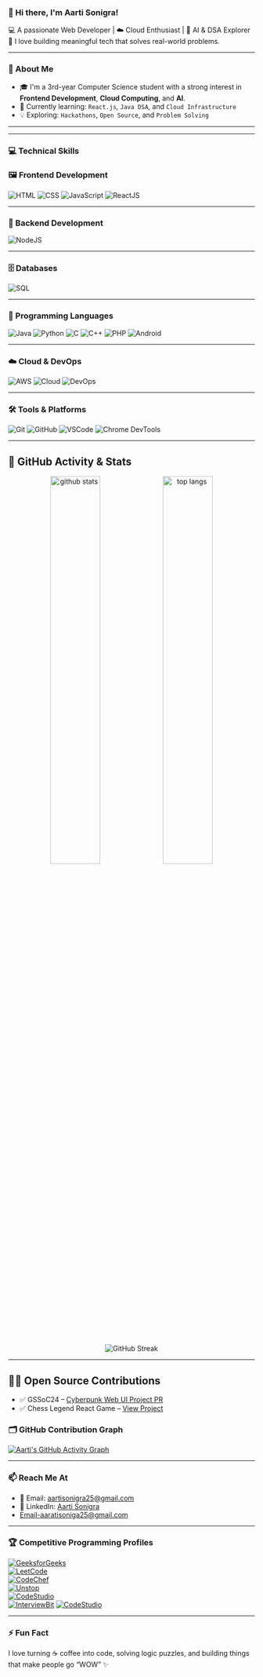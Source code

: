 ### 👋 Hi there, I'm Aarti Sonigra!

💻 A passionate Web Developer | ☁️ Cloud Enthusiast | 🧠 AI & DSA Explorer  
🌟 I love building meaningful tech that solves real-world problems.

---

### 🚀 About Me
- 🎓 I'm a 3rd-year Computer Science student with a strong interest in **Frontend Development**, **Cloud Computing**, and **AI**.
- 🌱 Currently learning: `React.js`, `Java DSA`, and `Cloud Infrastructure`
- 💡 Exploring: `Hackathons`, `Open Source`, and `Problem Solving`

---


---

### 💻 Technical Skills

### 🖼️ Frontend Development  
![HTML](https://img.shields.io/badge/HTML-E34F26?style=for-the-badge&logo=html5&logoColor=white)
![CSS](https://img.shields.io/badge/CSS-1572B6?style=for-the-badge&logo=css3&logoColor=white)
![JavaScript](https://img.shields.io/badge/JS-F7DF1E?style=for-the-badge&logo=javascript&logoColor=black)
![ReactJS](https://img.shields.io/badge/React-20232A?style=for-the-badge&logo=react&logoColor=61DAFB)

---

### 🔧 Backend Development  
![NodeJS](https://img.shields.io/badge/Node.js-339933?style=for-the-badge&logo=nodedotjs&logoColor=white)

---

### 🗄️ Databases  
![SQL](https://img.shields.io/badge/SQL-4479A1?style=for-the-badge&logo=mysql&logoColor=white)

---

### 🧠 Programming Languages  
![Java](https://img.shields.io/badge/Java-ED8B00?style=for-the-badge&logo=openjdk&logoColor=white)
![Python](https://img.shields.io/badge/Python-3776AB?style=for-the-badge&logo=python&logoColor=white)
![C](https://img.shields.io/badge/C-00599C?style=for-the-badge&logo=c&logoColor=white)
![C++](https://img.shields.io/badge/C++-00599C?style=for-the-badge&logo=cplusplus&logoColor=white)
![PHP](https://img.shields.io/badge/PHP-777BB4?style=for-the-badge&logo=php&logoColor=white)
![Android](https://img.shields.io/badge/Android-3DDC84?style=for-the-badge&logo=android&logoColor=white)

---

### ☁️ Cloud & DevOps  
![AWS](https://img.shields.io/badge/AWS-232F3E?style=for-the-badge&logo=amazonaws&logoColor=white)
![Cloud](https://img.shields.io/badge/Cloud-Concepts-blue?style=for-the-badge)
![DevOps](https://img.shields.io/badge/Infra-Basics-green?style=for-the-badge)

---

### 🛠️ Tools & Platforms  
![Git](https://img.shields.io/badge/Git-F05032?style=for-the-badge&logo=git&logoColor=white)
![GitHub](https://img.shields.io/badge/GitHub-100000?style=for-the-badge&logo=github&logoColor=white)
![VSCode](https://img.shields.io/badge/VSCode-007ACC?style=for-the-badge&logo=visual-studio-code&logoColor=white)
![Chrome DevTools](https://img.shields.io/badge/Chrome-DevTools-yellow?style=for-the-badge&logo=googlechrome&logoColor=white)


---

## 🚀 GitHub Activity & Stats

<p align="center">
  <img src="https://github-readme-stats.vercel.app/api?username=aartisonigra&show_icons=true&theme=radical&count_private=true&custom_title=Aarti's%20GitHub%20Stats" alt="github stats" width="45%" />
  <img src="https://github-readme-stats.vercel.app/api/top-langs/?username=aartisonigra&layout=compact&theme=radical" alt="top langs" width="45%" />
</p>

<p align="center">
  <img src="https://github-readme-streak-stats.herokuapp.com/?user=aartisonigra&theme=radical" alt="GitHub Streak" />
</p>

---

## 🧑‍💻 Open Source Contributions

- ✅ GSSoC24 – [Cyberpunk Web UI Project PR](https://github.com/GSSoC24/Contributor/pull/1)
- ✅ Chess Legend React Game – [View Project](https://github.com/aartisonigra/Contributor/tree/main/chess-legend)


### 🗂️ GitHub Contribution Graph

[![Aarti's GitHub Activity Graph](https://github-readme-activity-graph.vercel.app/graph?username=aartisonigra&theme=github-compact)](https://github.com/aashutoshrathi/github-activity-readme)

---

### 📫 Reach Me At
- 📧 Email: [aartisonigra25@gmail.com](mailto:aartisonigra25@gmail.com)  
- 💼 LinkedIn: [Aarti Sonigra](https://www.linkedin.com/in/aarti-sonigra-910019341)  
- Email-aaratisoniga25@gmail.com

---

### 🏆 Competitive Programming Profiles

[![GeeksforGeeks](https://img.shields.io/badge/GeeksforGeeks-00C000?style=for-the-badge&logo=geeksforgeeks&logoColor=white)](https://www.geeksforgeeks.org/user/23amtis35i/)  
[![LeetCode](https://img.shields.io/badge/LeetCode-F79F1F?style=for-the-badge&logo=leetcode&logoColor=white)](https://leetcode.com/u/aarti_124/)  
[![CodeChef](https://img.shields.io/badge/CodeChef-5B4638?style=for-the-badge&logo=codechef&logoColor=white)](https://www.codechef.com/users/aarti_987)  
[![Unstop](https://img.shields.io/badge/Unstop-1A73E8?style=for-the-badge&logo=unstop&logoColor=white)](https://unstop.com/practice/coding)  
[![CodeStudio](https://img.shields.io/badge/CodeStudio-1E90FF?style=for-the-badge&logo=codio&logoColor=white)](https://www.naukri.com/code360/profile/3f52ea85-61c3-4d15-b3f2-fef43b02df1d)  
[![InterviewBit](https://img.shields.io/badge/InterviewBit-2D2D2D?style=for-the-badge&logo=interviewbit&logoColor=white)](https://www.interviewbit.com/profile/aarti-sonigara/)
[![CodeStudio](https://img.shields.io/badge/CodeStudio-1E90FF?style=for-the-badge&logo=codingninjas&logoColor=white)](https://codolio.com/profile/Aarti_sonira)


---

### ⚡ Fun Fact
I love turning ☕ coffee into code, solving logic puzzles, and building things that make people go “WOW” ✨
